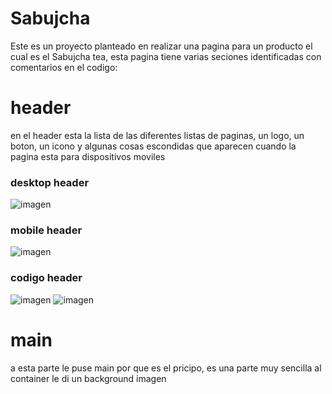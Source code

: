 # Sabujcha
Este es un proyecto planteado en realizar una pagina para un producto el cual es el Sabujcha tea, esta pagina tiene varias seciones identificadas con comentarios en el codigo:

# header
en el header esta la lista de las diferentes listas de paginas, un logo, un boton, un icono y algunas cosas escondidas que aparecen cuando la pagina esta para dispositivos moviles 
### desktop header
![imagen](https://user-images.githubusercontent.com/114676009/197557280-77c736b4-2f54-477b-b9ca-10aa84108911.png)
### mobile header
![imagen](https://user-images.githubusercontent.com/114676009/197558280-26e4597a-e863-4e6f-a791-077b740e78ee.png)
### codigo header
![imagen](https://user-images.githubusercontent.com/114676009/197558941-266c1410-2254-4fbd-a680-47533a632a8c.png) ![imagen](https://user-images.githubusercontent.com/114676009/197559118-1893cb29-cc5d-433d-83ab-e40d46abefba.png)

# main 
a esta parte le puse main por que es el pricipo, es una parte muy sencilla al container le di un background imagen 
